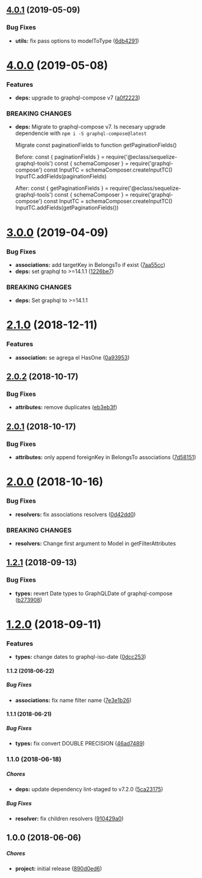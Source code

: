 ## [4.0.1](https://github.com/eclass/sequelize-graphql-tools/compare/v4.0.0...v4.0.1) (2019-05-09)


### Bug Fixes

* **utils:** fix pass options to modelToType ([6db4291](https://github.com/eclass/sequelize-graphql-tools/commit/6db4291))

# [4.0.0](https://github.com/eclass/sequelize-graphql-tools/compare/v3.0.0...v4.0.0) (2019-05-08)


### Features

* **deps:** upgrade to graphql-compose v7 ([a0f2223](https://github.com/eclass/sequelize-graphql-tools/commit/a0f2223))


### BREAKING CHANGES

* **deps:** Migrate to graphql-compose v7.
  Is necesary upgrade dependencie with `npm i -S graphql-compose@latest`

  Migrate const paginationFields to function getPaginationFields()

  Before:
  const { paginationFields } = require('@eclass/sequelize-graphql-tools')
  const { schemaComposer } = require('graphql-compose')
  const InputTC = schemaComposer.createInputTC()
  InputTC.addFields(paginationFields)

  After:
  const { getPaginationFields } = require('@eclass/sequelize-graphql-tools')
  const { schemaComposer } = require('graphql-compose')
  const InputTC = schemaComposer.createInputTC()
  InputTC.addFields(getPaginationFields())

# [3.0.0](https://github.com/eclass/sequelize-graphql-tools/compare/v2.1.0...v3.0.0) (2019-04-09)


### Bug Fixes

* **associations:** add targetKey in BelongsTo if exist ([7aa55cc](https://github.com/eclass/sequelize-graphql-tools/commit/7aa55cc))
* **deps:** set graphql to >=14.1.1 ([1226be7](https://github.com/eclass/sequelize-graphql-tools/commit/1226be7))


### BREAKING CHANGES

* **deps:** Set graphql to >=14.1.1

# [2.1.0](https://github.com/eclass/sequelize-graphql-tools/compare/v2.0.2...v2.1.0) (2018-12-11)


### Features

* **association:** se agrega el HasOne ([0a93953](https://github.com/eclass/sequelize-graphql-tools/commit/0a93953))

## [2.0.2](https://github.com/eclass/sequelize-graphql-tools/compare/v2.0.1...v2.0.2) (2018-10-17)


### Bug Fixes

* **attributes:** remove duplicates ([eb3eb3f](https://github.com/eclass/sequelize-graphql-tools/commit/eb3eb3f))

## [2.0.1](https://github.com/eclass/sequelize-graphql-tools/compare/v2.0.0...v2.0.1) (2018-10-17)


### Bug Fixes

* **attributes:** only append foreignKey in BelongsTo associations ([7d58151](https://github.com/eclass/sequelize-graphql-tools/commit/7d58151))

# [2.0.0](https://github.com/eclass/sequelize-graphql-tools/compare/v1.2.1...v2.0.0) (2018-10-16)


### Bug Fixes

* **resolvers:** fix associations resolvers ([0d42dd0](https://github.com/eclass/sequelize-graphql-tools/commit/0d42dd0))


### BREAKING CHANGES

* **resolvers:** Change first argument to Model in getFilterAttributes

## [1.2.1](https://github.com/eclass/sequelize-graphql-tools/compare/v1.2.0...v1.2.1) (2018-09-13)


### Bug Fixes

* **types:** revert Date types to GraphQLDate of graphql-compose ([b273908](https://github.com/eclass/sequelize-graphql-tools/commit/b273908))

# [1.2.0](https://github.com/lgaticaq/sequelize-graphql-tools/compare/v1.1.2...v1.2.0) (2018-09-11)


### Features

* **types:** change dates to graphql-iso-date ([0dcc253](https://github.com/lgaticaq/sequelize-graphql-tools/commit/0dcc253))

#### 1.1.2 (2018-06-22)

##### Bug Fixes

* **associations:**  fix name filter name ([7e3e1b26](https://github.com/lgaticaq/sequelize-graphql-tools/commit/7e3e1b265787ac105f66d1167fcb65bb4f75258c))

#### 1.1.1 (2018-06-21)

##### Bug Fixes

* **types:**  fix convert DOUBLE PRECISION ([46ad7489](https://github.com/lgaticaq/sequelize-graphql-tools/commit/46ad74896a4230d484af8a1fa05198e185e39463))

### 1.1.0 (2018-06-18)

##### Chores

* **deps:**  update dependency lint-staged to v7.2.0 ([5ca23175](https://github.com/lgaticaq/sequelize-graphql-tools/commit/5ca231757459c1e7c0ef7f06f0217e2e162906c0))

##### Bug Fixes

* **resolver:**  fix children resolvers ([910429a0](https://github.com/lgaticaq/sequelize-graphql-tools/commit/910429a0e25570257ca70bc882d6db04e58d3e22))

## 1.0.0 (2018-06-06)

##### Chores

* **project:**  initial release ([890d0ed6](https://github.com/lgaticaq/sequelize-graphql-tools/commit/890d0ed6c7f448d30b9ee400ab2e6bb7fc1eee75))
